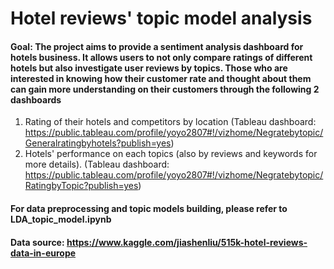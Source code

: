 # Hotel reviews' topic model analysis
#### Goal: The project aims to provide a sentiment analysis dashboard for hotels business. It allows users to not only compare ratings of different hotels but also investigate user reviews by topics. Those who are interested in knowing how their customer rate and thought about them can gain more understanding on their customers through the following 2 dashboards
1) Rating of their hotels and competitors by location (Tableau dashboard: https://public.tableau.com/profile/yoyo2807#!/vizhome/Negratebytopic/Generalratingbyhotels?publish=yes) 
2) Hotels' performance on each topics (also by reviews and keywords for more details).  (Tableau dashboard: https://public.tableau.com/profile/yoyo2807#!/vizhome/Negratebytopic/RatingbyTopic?publish=yes) 
#### For data preprocessing and topic models building, please refer to LDA_topic_model.ipynb
#### Data source: https://www.kaggle.com/jiashenliu/515k-hotel-reviews-data-in-europe

